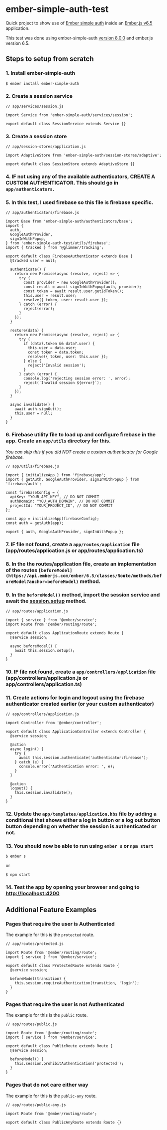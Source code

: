 # ember-simple-auth-test

Quick project to show use of [Ember simple auth](https://github.com/mainmatter/ember-simple-auth) inside an [Ember.js v6.5](https://emberjs.com/) application.

This test was done using ember-simple-auth [version 8.0.0](https://github.com/mainmatter/ember-simple-auth/tree/v8.0.0-ember-simple-auth) and ember.js version 6.5.

## Steps to setup from scratch

### 1. Install ember-simple-auth
```
$ ember install ember-simple-auth
```

### 2. Create a session service
```
// app/services/session.js

import Service from 'ember-simple-auth/services/session';

export default class SessionService extends Service {}
```

### 3. Create a session store
```
// app/session-stores/application.js

import AdaptiveStore from 'ember-simple-auth/session-stores/adaptive';

export default class SessionStore extends AdaptiveStore {}
```

### 4. IF not using any of the available authenticators, CREATE A CUSTOM AUTHENTICATOR. This should go in `app/authenticators`. 

### 5. In this test, I used firebase so this file is firebase specific.
```
// app/authenticators/firebase.js

import Base from 'ember-simple-auth/authenticators/base';
import {
  auth,
  GoogleAuthProvider,
  signInWithPopup,
} from 'ember-simple-auth-test/utils/firebase';
import { tracked } from '@glimmer/tracking';

export default class FirebaseAuthenticator extends Base {
  @tracked user = null;

  authenticate() {
    return new Promise(async (resolve, reject) => {
      try {
        const provider = new GoogleAuthProvider();
        const result = await signInWithPopup(auth, provider);
        const token = await result.user.getIdToken();
        this.user = result.user;
        resolve({ token, user: result.user });
      } catch (error) {
        reject(error);
      }
    });
  }

  restore(data) {
    return new Promise(async (resolve, reject) => {
      try {
        if (data?.token && data?.user) {
          this.user = data.user;
          const token = data.token;
          resolve({ token, user: this.user });
        } else {
          reject('Invalid session');
        }
      } catch (error) {
        console.log('rejecting session error: ', error);
        reject(`Invalid session ${error}`);
      }
    });
  }

  async invalidate() {
    await auth.signOut();
    this.user = null;
  }
}
```

### 6. Firebase utility file to load up and configure firebase in the app. Create an `app/utils` directory for this.
*You can skip this if you did NOT create a custom authenticator for Google firebase.*
```
// app/utils/firebase.js

import { initializeApp } from 'firebase/app';
import { getAuth, GoogleAuthProvider, signInWithPopup } from 'firebase/auth';

const firebaseConfig = {
  apiKey: "YOUR_API_KEY", // DO NOT COMMIT
  authDomain: "YOU_AUTH_DOMAIN", // DO NOT COMMIT
  projectId: "YOUR_PROJECT_ID", // DO NOT COMMIT
};

const app = initializeApp(firebaseConfig);
const auth = getAuth(app);

export { auth, GoogleAuthProvider, signInWithPopup };
```

### 7. IF file not found, create a `app/routes/application` file (app/routes/application.js or app/routes/application.ts)

### 8. In the the routes/application file, create an implementation of the routes `[beforeModel](https://api.emberjs.com/ember/6.5/classes/Route/methods/beforeModel?anchor=beforeModel)` method.

### 9. In the `beforeModel()` method, import the session service and await the [session.setup](https://ember-simple-auth.com/api/SessionService.html#.setup) method.
```
// app/routes/application.js

import { service } from '@ember/service';
import Route from '@ember/routing/route';

export default class ApplicationRoute extends Route {
  @service session;

  async beforeModel() {
    await this.session.setup();
  }
}
```
### 10. IF file not found, create a `app/controllers/application` file (app/controllers/application.js or app/controllers/application.ts)

### 11. Create actions for login and logout using the firebase authenticator created earlier (or your custom authenticator)
```
// app/controllers/application.js

import Controller from '@ember/controller';

export default class ApplicationController extends Controller {
  @service session;

  @action
  async login() {
    try {
      await this.session.authenticate('authenticator:firebase');
    } catch (e) {
      console.error('Authentication error: ', e);
    }
  }

  @action
  logout() {
    this.session.invalidate();
  }
}
```

### 12. Update the `app/templates/application.hbs` file by adding a conditional that shows either a log in button or a log out button button depending on whether the session is authenticated or not.

### 13. You should now be able to run using `ember s` or `npm start`
```
$ ember s
```
or
```
$ npm start
```

### 14. Test the app by opening your browser and going to [http://localhost:4200](http://localhost:4200)

## Additional Feature Examples

### Pages that require the user is Authenticated
The example for this is the `protected` route.

```
// app/routes/protected.js

import Route from '@ember/routing/route';
import { service } from '@ember/service';

export default class ProtectedRoute extends Route {
  @service session;

  beforeModel(transition) {
    this.session.requireAuthentication(transition, 'login');
  }
}
```

### Pages that require the user is not Authenticated
The example for this is the `public` route.

```
// app/routes/public.js

import Route from '@ember/routing/route';
import { service } from '@ember/service';

export default class PublicRoute extends Route {
  @service session;

  beforeModel() {
    this.session.prohibitAuthentication('protected');
  }
}
```

### Pages that do not care either way
The example for this is the `public-any` route.

```
// app/routes/public-any.js

import Route from '@ember/routing/route';

export default class PublicAnyRoute extends Route {}
```
